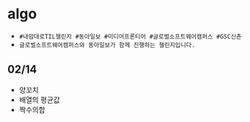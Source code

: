 # algo
- `#내맘대로TIL챌린지 #동아일보 #미디어프론티어 #글로벌소프트웨어캠퍼스 #GSC신촌`
- `글로벌소프트웨어캠퍼스와 동아일보가 함께 진행하는 챌린지입니다.`

## 02/14
- 양꼬치
- 배열의 평균값
- 짝수의합